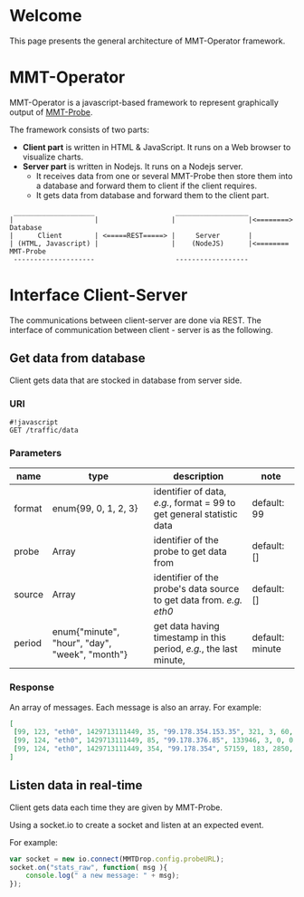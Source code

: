 # Welcome

This page presents the general architecture of MMT-Operator framework. 


# MMT-Operator 


MMT-Operator is a javascript-based framework to represent graphically output of [MMT-Probe](http://bitbucket.org/montimage/mmt-probe/wiki).


The framework consists of two parts:

* **Client part** is written in HTML & JavaScript. It runs on a Web browser to visualize charts.
* **Server part** is written in Nodejs. It runs on a Nodejs server. 
    * It receives data from one or several MMT-Probe then store them into a database and forward them to client if the client requires.
    * It gets data from database and forward them to the client part.



```
 ____________________                    __________________
|                    |                  |                  |<========> Database
|      Client        | <=====REST=====> |     Server       |
| (HTML, Javascript) |                  |    (NodeJS)      |<======== MMT-Probe
 --------------------                    ------------------ 

```

# Interface Client-Server

The communications between client-server are done via REST.
The interface of communication between client - server is as the following.

## Get data from database

Client gets data that are stocked in database from server side.

### URI

```
#!javascript
GET /traffic/data
```

### Parameters

| name | type  | description  | note |
|--|--|--|--|
| format  | enum{99, 0, 1, 2, 3} | identifier of data, *e.g.*, format = 99 to get general statistic data | default: 99 |
| probe   | Array<number> | identifier of the probe to get data from | default: [] |
| source  | Array<string> | identifier of the probe's data source to get data from. *e.g. eth0* | default: [] |
| period  | enum{"minute", "hour", "day", "week", "month"} | get data having timestamp in this period, *e.g.*, the last minute,  | default: minute |



### Response

An array of messages. Each message is also an array. For example:

```JSON
[
 [99, 123, "eth0", 1429713111449, 35, "99.178.354.153.35", 321, 3, 60, 6, 1],
 [99, 124, "eth0", 1429713111449, 85, "99.178.376.85", 133946, 3, 0, 0, 0],
 [99, 124, "eth0", 1429713111449, 354, "99.178.354", 57159, 183, 2850, 1150, 50],
]
```



## Listen data in real-time

Client gets data each time they are given by MMT-Probe.

Using a socket.io to create a socket and listen at an expected event.

For example:

```javascript
var socket = new io.connect(MMTDrop.config.probeURL);			
socket.on("stats_raw", function( msg ){
	console.log(" a new message: " + msg);
});
```
